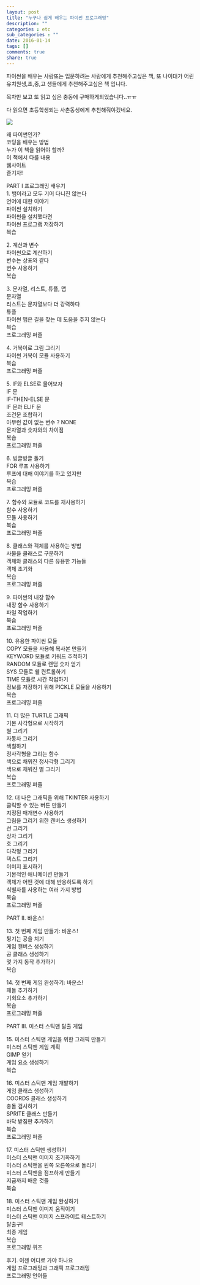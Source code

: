 ```yaml
---
layout: post
title: "누구나 쉽게 배우는 파이썬 프로그래밍"
description: ""
categories : etc
sub_categories : ""
date: 2016-01-14
tags: []
comments: true
share: true
---
```


파이썬을 배우는 사람또는 입문하려는 사람에게 추천해주고싶은 책, 또 나이대가 어린 유치원생,초,중,고 생들에게 추천해주고싶은 책 입니다.

목차만 보고 또 읽고 싶은 충동에 구매하게되었습니다..ㅠㅠ

다 읽으면 초등학생되는 사촌동생에게 추천해줘야겠네요.

  

  

![](/assets/images/posts/488/213AAA375697640E0D9030.JPEG)

  

  

왜 파이썬인가?  
코딩을 배우는 방법  
누가 이 책을 읽어야 할까?  
이 책에서 다룰 내용  
웹사이트  
즐기자!  
  
PART I 프로그래밍 배우기  
1\. 뱀이라고 모두 기어 다니진 않는다  
언어에 대한 이야기  
파이썬 설치하기  
파이썬을 설치했다면  
파이썬 프로그램 저장하기  
복습  
  
2\. 계산과 변수  
파이썬으로 계산하기  
변수는 상표와 같다  
변수 사용하기  
복습  
  
3\. 문자열, 리스트, 튜플, 맵  
문자열  
리스트는 문자열보다 더 강력하다  
튜플  
파이썬 맵은 길을 찾는 데 도움을 주지 않는다  
복습  
프로그래밍 퍼즐  
  
4\. 거북이로 그림 그리기  
파이썬 거북이 모듈 사용하기  
복습  
프로그래밍 퍼즐  
  
5\. IF와 ELSE로 물어보자  
IF 문  
IF-THEN-ELSE 문  
IF 문과 ELIF 문  
조건문 조합하기  
아무런 값이 없는 변수 ? NONE  
문자열과 숫자와의 차이점  
복습  
프로그래밍 퍼즐  
  
6\. 빙글빙글 돌기  
FOR 루프 사용하기  
루프에 대해 이야기를 하고 있지만  
복습  
프로그래밍 퍼즐  
  
7\. 함수와 모듈로 코드를 재사용하기  
함수 사용하기  
모듈 사용하기  
복습  
프로그래밍 퍼즐  
  
8\. 클래스와 객체를 사용하는 방법  
사물을 클래스로 구분하기  
객체와 클래스의 다른 유용한 기능들  
객체 초기화  
복습  
프로그래밍 퍼즐  
  
9\. 파이썬의 내장 함수  
내장 함수 사용하기  
파일 작업하기  
복습  
프로그래밍 퍼즐  
  
10\. 유용한 파이썬 모듈  
COPY 모듈을 사용해 복사본 만들기  
KEYWORD 모듈로 키워드 추적하기  
RANDOM 모듈로 랜덤 숫자 얻기  
SYS 모듈로 쉘 컨트롤하기  
TIME 모듈로 시간 작업하기  
정보를 저장하기 위해 PICKLE 모듈을 사용하기  
복습  
프로그래밍 퍼즐  
  
11\. 더 많은 TURTLE 그래픽  
기본 사각형으로 시작하기  
별 그리기  
자동차 그리기  
색칠하기  
정사각형을 그리는 함수  
색으로 채워진 정사각형 그리기  
색으로 채워진 별 그리기  
복습  
프로그래밍 퍼즐  
  
12\. 더 나은 그래픽을 위해 TKINTER 사용하기  
클릭할 수 있는 버튼 만들기  
지정된 매개변수 사용하기  
그림을 그리기 위한 캔버스 생성하기  
선 그리기  
상자 그리기  
호 그리기  
다각형 그리기  
텍스트 그리기  
이미지 표시하기  
기본적인 애니메이션 만들기  
객체가 어떤 것에 대해 반응하도록 하기  
식별자를 사용하는 여러 가지 방법  
복습  
프로그래밍 퍼즐  
  
PART II. 바운스!  
  
13\. 첫 번째 게임 만들기: 바운스!  
튕기는 공을 치기  
게임 캔버스 생성하기  
공 클래스 생성하기  
몇 가지 동작 추가하기  
복습  
  
14\. 첫 번째 게임 완성하기: 바운스!  
패들 추가하기  
기회요소 추가하기  
복습  
프로그래밍 퍼즐  
  
PART III. 미스터 스틱맨 탈출 게임  
  
15\. 미스터 스틱맨 게임을 위한 그래픽 만들기  
미스터 스틱맨 게임 계획  
GIMP 얻기  
게임 요소 생성하기  
복습  
  
16\. 미스터 스틱맨 게임 개발하기  
게임 클래스 생성하기  
COORDS 클래스 생성하기  
충돌 검사하기  
SPRITE 클래스 만들기  
바닥 받침판 추가하기  
복습  
프로그래밍 퍼즐  
  
17\. 미스터 스틱맨 생성하기  
미스터 스틱맨 이미지 초기화하기  
미스터 스틱맨을 왼쪽 오른쪽으로 돌리기  
미스터 스틱맨을 점프하게 만들기  
지금까지 배운 것들  
복습  
  
18\. 미스터 스틱맨 게임 완성하기  
미스터 스틱맨 이미지 움직이기  
미스터 스틱맨 이미지 스프라이트 테스트하기  
탈출구!  
최종 게임  
복습  
프로그래밍 퀴즈  
  
후기. 이젠 어디로 가야 하나요  
게임 프로그래밍과 그래픽 프로그래밍  
프로그래밍 언어들  


